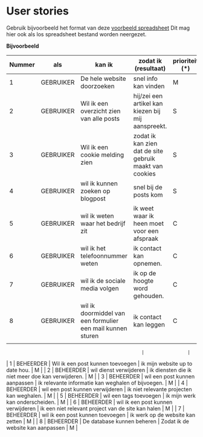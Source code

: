 # User stories

Gebruik bijvoorbeeld het format van deze [voorbeeld spreadsheet]
Dit mag hier ook als los spreadsheet bestand worden neergezet.

[voorbeeld spreadsheet]: <https://www.mountaingoatsoftware.com/blog/a-sample-format-for-a-spreadsheet-based-product-backlog>

**Bijvoorbeeld**

| Nummer | als       | kan ik                                                     | zodat ik  (resultaat)                                   | prioriteit (*) |
|--------|-----------|------------------------------------------------------------|---------------------------------------------------------|----------------|
| 1      | GEBRUIKER | De hele website doorzoeken                                 | snel info kan vinden                                    | M              |
| 2      | GEBRUIKER | Wil ik een overzicht zien van alle posts                   | hij/zei een artikel kan kiezen bij mij aanspreekt.      | S              |
| 3      | GEBRUIKER | Wil ik een cookie melding zien                             | zodat ik kan zien dat de site gebruik maakt van cookies | S              |
| 4      | GEBRUIKER | wil ik kunnen zoeken op blogpost                           | snel bij de posts kom                                   | S              |
| 5      | GEBRUIKER | wil ik weten waar het bedrijf zit                          | ik weet waar ik heen moet voor een afspraak             | C              |
| 6      | GEBRUIKER | wil ik het telefoonnummer weten                            | ik contact kan opnemen.                                 | C              |
| 7      | GEBRUIKER | wil ik de sociale media volgen                             | ik op de hoogte word gehouden.                          | C              |
| 8      | GEBRUIKER | wil ik doormiddel van een formulier een mail kunnen sturen | ik contact kan leggen                                   | C              |
|        |           |                                                            |   



                                                      |                |
| 1      | BEHEERDER | Wil ik een post kunnen toevoegen                           | ik mijn website up to date hou.                         | M              |
| 2      | BEHEERDER | wil dienst verwijderen                                     | ik diensten die ik niet meer doe kan verwijderen.       | M              |
| 3      | BEHEERDER | wil een post kunnen aanpassen                              | ik relevante informatie kan weghalen of bijvoegen.      | M              |
| 4      | BEHEERDER | wil een post kunnen verwijderen                            | ik niet relevante projecten kan weghalen.               | M              |
| 5      | BEHEERDER | wil een tags toevoegen                                     | ik mijn werk kan onderscheiden.                         | M              |
| 6      | BEHEERDER | wil ik een post kunnen verwijderen                         | ik een niet relevant project van de site kan halen      | M              |
| 7      | BEHEERDER | wil ik een post kunnen toevoegen                           | ik werk op de website kan zetten                        | M              |
| 8      | BEHEERDER | De database kunnen beheren                                 | Zodat ik de website kan aanpassen                       | M              |
